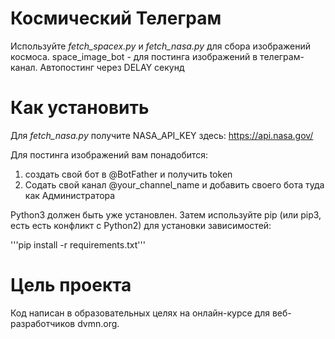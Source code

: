 # Космический Телеграм

Используйте _fetch_spacex.py_ и _fetch_nasa.py_ для сбора изображений космоса.
space_image_bot - для постинга изображений в телеграм-канал. Автопостинг через DELAY секунд

# Как установить

Для _fetch_nasa.py_ получите NASA_API_KEY здесь: https://api.nasa.gov/

Для постинга изображений вам понадобится:
1. создать свой бот в @BotFather и получить token
2. Содать свой канал @your_channel_name и добавить своего бота туда как Администратора

Python3 должен быть уже установлен. Затем используйте pip (или pip3, есть есть конфликт с Python2) для установки зависимостей:

'''pip install -r requirements.txt'''


# Цель проекта

Код написан в образовательных целях на онлайн-курсе для веб-разработчиков dvmn.org.
